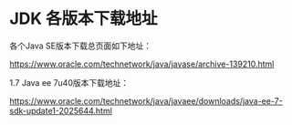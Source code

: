 # JDK 各版本下载地址



各个Java SE版本下载总页面如下地址：

https://www.oracle.com/technetwork/java/javase/archive-139210.html

1.7 Java ee 7u40版本下载地址：

https://www.oracle.com/technetwork/java/javaee/downloads/java-ee-7-sdk-update1-2025644.html

